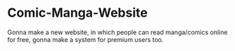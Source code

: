 # Comic-Manga-Website
Gonna make a new website, in which people can read manga/comics online for free, gonna make a system for premium users too.
